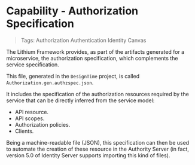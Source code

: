 # Capability - Authorization Specification

> Tags: Authorization Authentication Identity Canvas

The Lithium Framework provides, as part of the artifacts generated for a microservice, the authorization specification, which complements the service specification.

This file, generated in the `DesignTime` project, is called `Authorization.gen.authzspec.json`.

It includes the specification of the authorization resources required by the service that can be directly inferred from the service model:

- API resource.
- API scopes.
- Authorization policies.
- Clients.

Being a machine-readable file (JSON), this specification can then be used to automate the creation of these resource in the Authority Server (in fact, version 5.0 of Identity Server supports importing this kind of files).